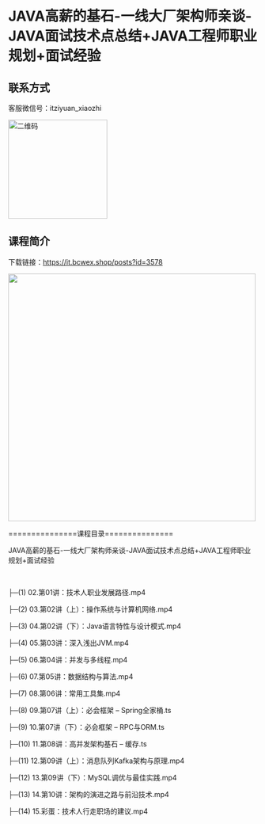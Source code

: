 # JAVA高薪的基石-一线大厂架构师亲谈-JAVA面试技术点总结+JAVA工程师职业规划+面试经验

## 联系方式

客服微信号：itziyuan_xiaozhi

<img src="https://ziyuanyun.oss-cn-guangzhou.aliyuncs.com/common/20240614073449/666b82192834a.jpg" width="200" height="200" alt="二维码">

## 课程简介

下载链接：https://it.bcwex.shop/posts?id=3578

<img src="https://ziyuanyun.oss-cn-guangzhou.aliyuncs.com/yun/20240515185228/664493ec7c58a.jpg" width="500" alt="">

  ===============课程目录===============

 JAVA高薪的基石-一线大厂架构师亲谈-JAVA面试技术点总结+JAVA工程师职业规划+面试经验



 &nbsp;

 ├─(1) 02.第01讲：技术人职业发展路径.mp4

 ├─(2) 03.第02讲（上）：操作系统与计算机网络.mp4

 ├─(3) 04.第02讲（下）：Java语言特性与设计模式.mp4

 ├─(4) 05.第03讲：深入浅出JVM.mp4

 ├─(5) 06.第04讲：并发与多线程.mp4

 ├─(6) 07.第05讲：数据结构与算法.mp4

 ├─(7) 08.第06讲：常用工具集.mp4

 ├─(8) 09.第07讲（上）：必会框架 – Spring全家桶.ts

 ├─(9) 10.第07讲（下）：必会框架 – RPC与ORM.ts

 ├─(10) 11.第08讲：高并发架构基石 – 缓存.ts

 ├─(11) 12.第09讲（上）：消息队列Kafka架构与原理.mp4

 ├─(12) 13.第09讲（下）：MySQL调优与最佳实践.mp4

 ├─(13) 14.第10讲：架构的演进之路与前沿技术.mp4

 ├─(14) 15.彩蛋：技术人行走职场的建议.mp4

  